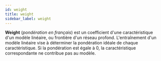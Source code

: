 ```yaml
---
id: weight
title: weight
sidebar_label: weight
---
```

**Weight** (*pondération en français*) est un coefficient d'une caractéristique d'un modèle linéaire, ou frontière d'un réseau profond. L'entraînement d'un modèle linéaire vise à déterminer la pondération idéale de chaque caractéristique. Si la pondération est égale à 0, la caractéristique correspondante ne contribue pas au modèle.
